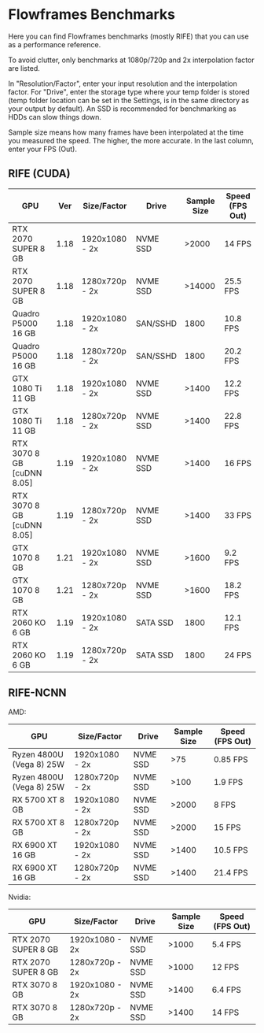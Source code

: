 

# Flowframes Benchmarks

Here you can find Flowframes benchmarks (mostly RIFE) that you can use as a performance reference.

To avoid clutter, only benchmarks at 1080p/720p and 2x interpolation factor are listed.

In "Resolution/Factor", enter your input resolution and the interpolation factor. For "Drive", enter the storage type where your temp folder is stored (temp folder location can be set in the Settings, is in the same directory as your output by default). An SSD is recommended for benchmarking as HDDs can slow things down.

Sample size means how many frames have been interpolated at the time you measured the speed. The higher, the more accurate. In the last column, enter your FPS (Out).

## RIFE (CUDA)

| GPU                        | Ver  | Size/Factor    | Drive    | Sample Size | Speed (FPS Out) |
| -------------------------- | ---- | -------------- | -------- | ----------- | --------------- |
| RTX 2070 SUPER 8 GB        | 1.18 | 1920x1080 - 2x | NVME SSD | \>2000      | 14 FPS          |
| RTX 2070 SUPER 8 GB        | 1.18 | 1280x720p - 2x | NVME SSD | \>14000     | 25.5 FPS        |
| Quadro P5000 16 GB         | 1.18 | 1920x1080 - 2x | SAN/SSHD | 1800        | 10.8 FPS        |
| Quadro P5000 16 GB         | 1.18 | 1280x720p - 2x | SAN/SSHD | 1800        | 20.2 FPS        |
| GTX 1080 Ti 11 GB          | 1.18 | 1920x1080 - 2x | NVME SSD | >1400       | 12.2 FPS        |
| GTX 1080 Ti 11 GB          | 1.18 | 1280x720p - 2x | NVME SSD | >1400       | 22.8 FPS        |
| RTX 3070 8 GB [cuDNN 8.05] | 1.19 | 1920x1080 - 2x | NVME SSD | >1400       | 16 FPS          |
| RTX 3070 8 GB [cuDNN 8.05] | 1.19 | 1280x720p - 2x | NVME SSD | >1400       | 33 FPS          |
| GTX 1070 8 GB              | 1.21 | 1920x1080 - 2x | NVME SSD | >1600       | 9.2 FPS         |
| GTX 1070 8 GB              | 1.21 | 1280x720p - 2x | NVME SSD | >1600       | 18.2 FPS        |
| RTX 2060 KO 6 GB           | 1.19 | 1920x1080 - 2x | SATA SSD | 1800        | 12.1 FPS        |
| RTX 2060 KO 6 GB           | 1.19 | 1280x720p - 2x | SATA SSD | 1800        | 24 FPS          |

## RIFE-NCNN

AMD:

| GPU                      | Size/Factor    | Drive    | Sample Size | Speed (FPS Out) |
| ------------------------ | -------------- | -------- | ----------- | --------------- |
| Ryzen 4800U (Vega 8) 25W | 1920x1080 - 2x | NVME SSD | \>75        | 0.85 FPS        |
| Ryzen 4800U (Vega 8) 25W | 1280x720p - 2x | NVME SSD | \>100       | 1.9 FPS         |
| RX 5700 XT 8 GB          | 1920x1080 - 2x | NVME SSD | \>2000      | 8 FPS           |
| RX 5700 XT 8 GB          | 1280x720p - 2x | NVME SSD | \>2000      | 15 FPS          |
| RX 6900 XT 16 GB         | 1920x1080 - 2x | NVME SSD | >1400       | 10.5 FPS        |
| RX 6900 XT 16 GB         | 1280x720p - 2x | NVME SSD | >1400       | 21.4 FPS        |

Nvidia:

| GPU                 | Size/Factor    | Drive    | Sample Size | Speed (FPS Out) |
| ------------------- | -------------- | -------- | ----------- | --------------- |
| RTX 2070 SUPER 8 GB | 1920x1080 - 2x | NVME SSD | \>1000      | 5.4 FPS         |
| RTX 2070 SUPER 8 GB | 1280x720p - 2x | NVME SSD | \>1000      | 12 FPS          |
| RTX 3070 8 GB       | 1920x1080 - 2x | NVME SSD | >1400       | 6.4 FPS         |
| RTX 3070 8 GB       | 1280x720p - 2x | NVME SSD | >1400       | 14 FPS          |